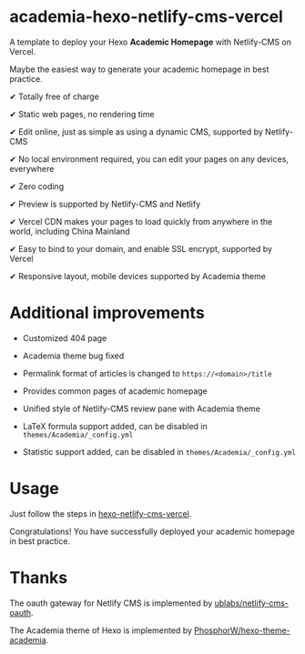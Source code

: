 # academia-hexo-netlify-cms-vercel

A template to deploy your Hexo **Academic Homepage** with Netlify-CMS on Vercel.

Maybe the easiest way to generate your academic homepage in best practice.

✔ Totally free of charge

✔ Static web pages, no rendering time

✔ Edit online, just as simple as using a dynamic CMS, supported by Netlify-CMS

✔ No local environment required, you can edit your pages on any devices, everywhere

✔ Zero coding

✔ Preview is supported by Netlify-CMS and Netlify

✔ Vercel CDN makes your pages to load quickly from anywhere in the world, including China Mainland

✔ Easy to bind to your domain, and enable SSL encrypt, supported by Vercel

✔ Responsive layout, mobile devices supported by Academia theme

# Additional improvements

- Customized 404 page

- Academia theme bug fixed

- Permalink format of articles is changed to `https://<domain>/title`

- Provides common pages of academic homepage

- Unified style of Netlify-CMS review pane with Academia theme

- LaTeX formula support added, can be disabled in `themes/Academia/_config.yml`

- Statistic support added, can be disabled in `themes/Academia/_config.yml`

# Usage

Just follow the steps in [hexo-netlify-cms-vercel](https://github.com/hangvane/hexo-netlify-cms-vercel#usage).

Congratulations! You have successfully deployed your academic homepage in best practice.

# Thanks

The oauth gateway for Netlify CMS is implemented by [ublabs/netlify-cms-oauth](https://github.com/ublabs/netlify-cms-oauth).

The Academia theme of Hexo is implemented by [PhosphorW/hexo-theme-academia](https://github.com/PhosphorW/hexo-theme-academia).
